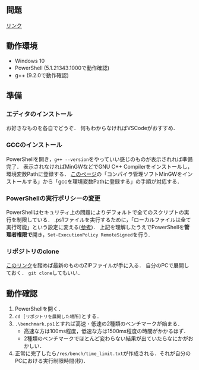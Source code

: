 ## 問題
[リンク](https://r-koike.github.io/kosyu/)

## 動作環境
- Windows 10
- PowerShell (5.1.21343.1000で動作確認)
- g++ (9.2.0で動作確認)

## 準備
### エディタのインストール
お好きなものを各自でどうぞ．
何もわからなければVSCodeがおすすめ．

### GCCのインストール
PowerShellを開き，`g++ --version`をやっていい感じのものが表示されれば準備完了．
表示されなければMinGWなどでGNU C++ Compilerをインストールし，環境変数Pathに登録する．
[このページ](https://qiita.com/rkoike/items/26ee37e2107a0dac88b8)の「コンパイラ管理ソフトMinGWをインストールする」から「gccを環境変数Pathに登録する」の手順が対応する．

### PowerShellの実行ポリシーの変更
PowerShellはセキュリティ上の問題によりデフォルトで全てのスクリプトの実行を制限している．
.ps1ファイルを実行するために，「ローカルファイルは全て実行可能」という設定に変える([参考](https://docs.microsoft.com/ja-jp/powershell/module/microsoft.powershell.core/about/about_execution_policies?view=powershell-7.1#remotesigned))．
上記を理解したうえでPowerShellを**管理者権限で**開き，`Set-ExecutionPolicy RemoteSigned`を行う．

### リポジトリのclone
[このリンク](https://github.com/r-koike/kosyu/archive/refs/heads/master.zip)を踏めば最新のもののZIPファイルが手に入る．
自分のPCで展開しておく．
`git clone`してもいい．


## 動作確認
1. PowerShellを開く．
2. `cd [リポジトリを展開した場所]`とする．
3. `.\benchmark.ps1`とすれば高速・低速の2種類のベンチマークが始まる．
   - 高速な方は100ms程度，低速な方は1500ms程度の時間がかかるはず．
   - 2種類のベンチマークでほとんど変わらない結果が出ていたらなにかがおかしい．
4. 正常に完了したら`/res/bench/time_limit.txt`が作成される．それが自分のPCにおける実行制限時間(秒)．

